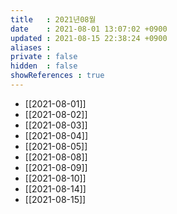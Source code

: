 ```yaml
---
title   : 2021년08월
date    : 2021-08-01 13:07:02 +0900
updated : 2021-08-15 22:38:24 +0900
aliases : 
private : false
hidden  : false
showReferences : true
---
```

- [[2021-08-01]]
- [[2021-08-02]]
- [[2021-08-03]]
- [[2021-08-04]]
- [[2021-08-05]]
- [[2021-08-08]]
- [[2021-08-09]]
- [[2021-08-10]]
- [[2021-08-14]]
- [[2021-08-15]]
